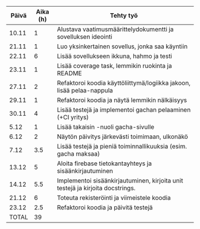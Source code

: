 Päivä   | Aika (h)| Tehty työ   
--- | --- | ---   
10.11 | 1 | Alustava vaatimusmäärittelydokumentti ja sovelluksen ideointi
21.11 | 1 | Luo yksinkertainen sovellus, jonka saa käyntiin
22.11 | 6 | Lisää sovellukseen ikkuna, hahmo ja testi
23.11 | 1 | Lisää coverage task, lemmikin ruokinta ja README
27.11 | 2 | Refaktoroi koodia käyttöliittymä/logiikka jakoon, lisää pelaa-nappula
29.11 | 1 | Refaktoroi koodia ja näytä lemmikin nälkäisyys
30.11 | 4 | Lisää testejä ja implementoi gachan pelaaminen (+CI yritys)
5.12 | 1 | Lisää takaisin -nuoli gacha-sivulle
6.12 | 2 | Näytön päivitys järkevästi toimimaan, ulkonäkö
7.12 | 3.5 | Lisää testejä ja pieniä toiminnallikuuksia (esim. gacha maksaa)
13.12 | 5 | Aloita firebase tietokantayhteys ja sisäänkirjautuminen
14.12 | 5.5 | Implementoi sisäänkirjautuminen, kirjoita unit testejä ja kirjoita docstrings.
21.12 | 6 | Toteuta rekisteröinti ja viimeistele koodia
23.12 | 2.5 | Refaktoroi koodia ja päivitä testejä
TOTAL | 39 |